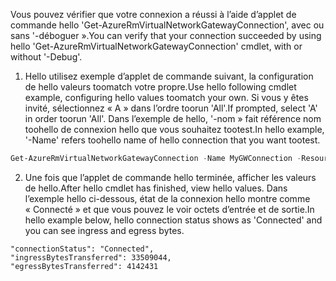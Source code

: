 <span data-ttu-id="452c2-101">Vous pouvez vérifier que votre connexion a réussi à l’aide d’applet de commande hello 'Get-AzureRmVirtualNetworkGatewayConnection', avec ou sans '-déboguer ».</span><span class="sxs-lookup"><span data-stu-id="452c2-101">You can verify that your connection succeeded by using hello 'Get-AzureRmVirtualNetworkGatewayConnection' cmdlet, with or without '-Debug'.</span></span> 

1. <span data-ttu-id="452c2-102">Hello utilisez exemple d’applet de commande suivant, la configuration de hello valeurs toomatch votre propre.</span><span class="sxs-lookup"><span data-stu-id="452c2-102">Use hello following cmdlet example, configuring hello values toomatch your own.</span></span> <span data-ttu-id="452c2-103">Si vous y êtes invité, sélectionnez « A » dans l’ordre toorun 'All'.</span><span class="sxs-lookup"><span data-stu-id="452c2-103">If prompted, select 'A' in order toorun 'All'.</span></span> <span data-ttu-id="452c2-104">Dans l’exemple de hello, '-nom » fait référence nom toohello de connexion hello que vous souhaitez tootest.</span><span class="sxs-lookup"><span data-stu-id="452c2-104">In hello example, '-Name' refers toohello name of hello connection that you want tootest.</span></span>

  ```powershell
  Get-AzureRmVirtualNetworkGatewayConnection -Name MyGWConnection -ResourceGroupName MyRG
  ```
2. <span data-ttu-id="452c2-105">Une fois que l’applet de commande hello terminée, afficher les valeurs de hello.</span><span class="sxs-lookup"><span data-stu-id="452c2-105">After hello cmdlet has finished, view hello values.</span></span> <span data-ttu-id="452c2-106">Dans l’exemple hello ci-dessous, état de la connexion hello montre comme « Connecté » et que vous pouvez le voir octets d’entrée et de sortie.</span><span class="sxs-lookup"><span data-stu-id="452c2-106">In hello example below, hello connection status shows as 'Connected' and you can see ingress and egress bytes.</span></span>
   
  ```
  "connectionStatus": "Connected",
  "ingressBytesTransferred": 33509044,
  "egressBytesTransferred": 4142431
  ```